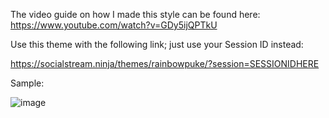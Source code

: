 The video guide on how I made this style can be found here: https://www.youtube.com/watch?v=GDy5ijQPTkU

Use this theme with the following link; just use your Session ID instead:

https://socialstream.ninja/themes/rainbowpuke/?session=SESSIONIDHERE

Sample: 

![image](https://github.com/user-attachments/assets/54134a9a-dfab-49ac-aa4a-2b6bc4710ee4)



